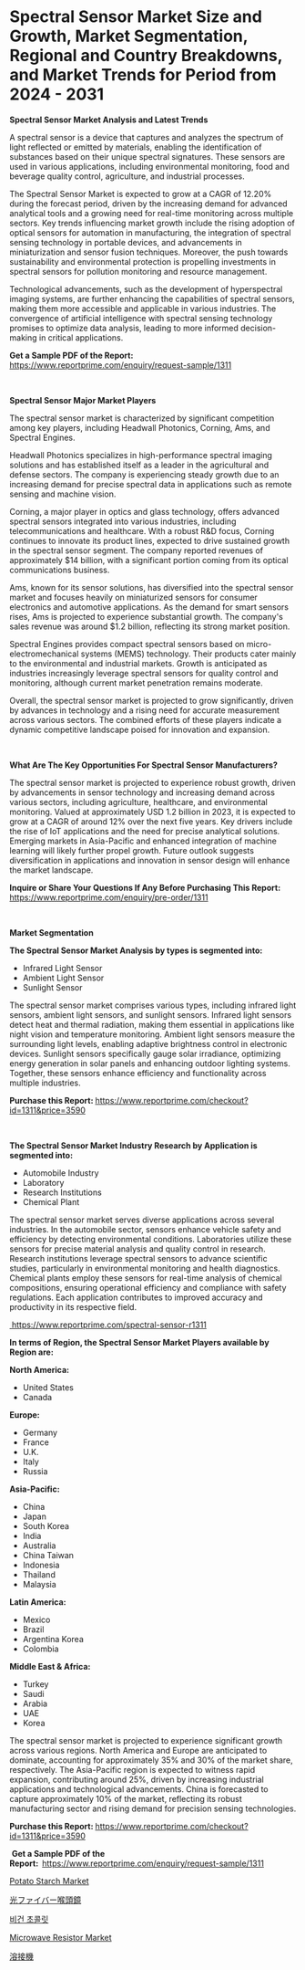 <p><h1>Spectral Sensor Market Size and Growth, Market Segmentation, Regional and Country Breakdowns, and Market Trends for Period from 2024 -  2031</h1></p><p><strong>Spectral Sensor Market Analysis and Latest Trends</strong></p>
<p><p>A spectral sensor is a device that captures and analyzes the spectrum of light reflected or emitted by materials, enabling the identification of substances based on their unique spectral signatures. These sensors are used in various applications, including environmental monitoring, food and beverage quality control, agriculture, and industrial processes.</p><p>The Spectral Sensor Market is expected to grow at a CAGR of 12.20% during the forecast period, driven by the increasing demand for advanced analytical tools and a growing need for real-time monitoring across multiple sectors. Key trends influencing market growth include the rising adoption of optical sensors for automation in manufacturing, the integration of spectral sensing technology in portable devices, and advancements in miniaturization and sensor fusion techniques. Moreover, the push towards sustainability and environmental protection is propelling investments in spectral sensors for pollution monitoring and resource management. </p><p>Technological advancements, such as the development of hyperspectral imaging systems, are further enhancing the capabilities of spectral sensors, making them more accessible and applicable in various industries. The convergence of artificial intelligence with spectral sensing technology promises to optimize data analysis, leading to more informed decision-making in critical applications.</p></p>
<p><strong>Get a Sample PDF of the Report:&nbsp;</strong> <a href="https://www.reportprime.com/enquiry/request-sample/1311">https://www.reportprime.com/enquiry/request-sample/1311</a></p>
<p>&nbsp;</p>
<p><strong>Spectral Sensor Major Market Players</strong></p>
<p><p>The spectral sensor market is characterized by significant competition among key players, including Headwall Photonics, Corning, Ams, and Spectral Engines. </p><p>Headwall Photonics specializes in high-performance spectral imaging solutions and has established itself as a leader in the agricultural and defense sectors. The company is experiencing steady growth due to an increasing demand for precise spectral data in applications such as remote sensing and machine vision.</p><p>Corning, a major player in optics and glass technology, offers advanced spectral sensors integrated into various industries, including telecommunications and healthcare. With a robust R&D focus, Corning continues to innovate its product lines, expected to drive sustained growth in the spectral sensor segment. The company reported revenues of approximately $14 billion, with a significant portion coming from its optical communications business.</p><p>Ams, known for its sensor solutions, has diversified into the spectral sensor market and focuses heavily on miniaturized sensors for consumer electronics and automotive applications. As the demand for smart sensors rises, Ams is projected to experience substantial growth. The company's sales revenue was around $1.2 billion, reflecting its strong market position.</p><p>Spectral Engines provides compact spectral sensors based on micro-electromechanical systems (MEMS) technology. Their products cater mainly to the environmental and industrial markets. Growth is anticipated as industries increasingly leverage spectral sensors for quality control and monitoring, although current market penetration remains moderate.</p><p>Overall, the spectral sensor market is projected to grow significantly, driven by advances in technology and a rising need for accurate measurement across various sectors. The combined efforts of these players indicate a dynamic competitive landscape poised for innovation and expansion.</p></p>
<p>&nbsp;</p>
<p><strong>What Are The Key Opportunities For Spectral Sensor Manufacturers?</strong></p>
<p><p>The spectral sensor market is projected to experience robust growth, driven by advancements in sensor technology and increasing demand across various sectors, including agriculture, healthcare, and environmental monitoring. Valued at approximately USD 1.2 billion in 2023, it is expected to grow at a CAGR of around 12% over the next five years. Key drivers include the rise of IoT applications and the need for precise analytical solutions. Emerging markets in Asia-Pacific and enhanced integration of machine learning will likely further propel growth. Future outlook suggests diversification in applications and innovation in sensor design will enhance the market landscape.</p></p>
<p><strong>Inquire or Share Your Questions If Any Before Purchasing This Report:</strong> <a href="https://www.reportprime.com/enquiry/pre-order/1311">https://www.reportprime.com/enquiry/pre-order/1311</a></p>
<p>&nbsp;</p>
<p><strong>Market Segmentation</strong></p>
<p><strong>The Spectral Sensor Market Analysis by types is segmented into:</strong></p>
<p><ul><li>Infrared Light Sensor</li><li>Ambient Light Sensor</li><li>Sunlight Sensor</li></ul></p>
<p><p>The spectral sensor market comprises various types, including infrared light sensors, ambient light sensors, and sunlight sensors. Infrared light sensors detect heat and thermal radiation, making them essential in applications like night vision and temperature monitoring. Ambient light sensors measure the surrounding light levels, enabling adaptive brightness control in electronic devices. Sunlight sensors specifically gauge solar irradiance, optimizing energy generation in solar panels and enhancing outdoor lighting systems. Together, these sensors enhance efficiency and functionality across multiple industries.</p></p>
<p><strong>Purchase this Report:&nbsp;</strong><a href="https://www.reportprime.com/checkout?id=1311&price=3590">https://www.reportprime.com/checkout?id=1311&price=3590</a></p>
<p>&nbsp;</p>
<p><strong>The Spectral Sensor Market Industry Research by Application is segmented into:</strong></p>
<p><ul><li>Automobile Industry</li><li>Laboratory</li><li>Research Institutions</li><li>Chemical Plant</li></ul></p>
<p><p>The spectral sensor market serves diverse applications across several industries. In the automobile sector, sensors enhance vehicle safety and efficiency by detecting environmental conditions. Laboratories utilize these sensors for precise material analysis and quality control in research. Research institutions leverage spectral sensors to advance scientific studies, particularly in environmental monitoring and health diagnostics. Chemical plants employ these sensors for real-time analysis of chemical compositions, ensuring operational efficiency and compliance with safety regulations. Each application contributes to improved accuracy and productivity in its respective field.</p></p>
<p><a href="https://www.reportprime.com/spectral-sensor-r1311">&nbsp;https://www.reportprime.com/spectral-sensor-r1311</a></p>
<p><strong>In terms of Region, the Spectral Sensor Market Players available by Region are:</strong></p>
<p>
    <p> <strong> North America: </strong>
        <ul>
            <li>United States</li>
            <li>Canada</li>
        </ul>
        </p> 
    <p> <strong> Europe: </strong>
        <ul>
            <li>Germany</li>
            <li>France</li>
            <li>U.K.</li>
            <li>Italy</li>
            <li>Russia</li>
        </ul>
        </p> 
    <p> <strong> Asia-Pacific: </strong>
        <ul>
            <li>China</li>
            <li>Japan</li>
            <li>South Korea</li>
            <li>India</li>
            <li>Australia</li>
            <li>China Taiwan</li>
            <li>Indonesia</li>
            <li>Thailand</li>
            <li>Malaysia</li>
        </ul>
        </p> 
    <p> <strong> Latin America: </strong>
        <ul>
            <li>Mexico</li>
            <li>Brazil</li>
            <li>Argentina Korea</li>
            <li>Colombia</li>
        </ul>
        </p> 
    <p> <strong> Middle East & Africa: </strong>
        <ul>
            <li>Turkey</li>
            <li>Saudi</li>
            <li>Arabia</li>
            <li>UAE</li>
            <li>Korea</li>
        </ul>
    </p>
    </p>
<p><p>The spectral sensor market is projected to experience significant growth across various regions. North America and Europe are anticipated to dominate, accounting for approximately 35% and 30% of the market share, respectively. The Asia-Pacific region is expected to witness rapid expansion, contributing around 25%, driven by increasing industrial applications and technological advancements. China is forecasted to capture approximately 10% of the market, reflecting its robust manufacturing sector and rising demand for precision sensing technologies.</p></p>
<p><strong>Purchase this Report: </strong><a href="https://www.reportprime.com/checkout?id=1311&price=3590">https://www.reportprime.com/checkout?id=1311&price=3590</a></p>
<p>&nbsp;<strong>Get a Sample PDF of the Report:&nbsp;&nbsp;</strong><a href="https://www.reportprime.com/enquiry/request-sample/1311">https://www.reportprime.com/enquiry/request-sample/1311</a></p>
<p><strong></strong></p>
<p><p><a href="https://medium.com/@jamieurcotte9056df/future-trends-in-global-potato-starch-market-market-insights-and-analysis-from-2024-to-2031-in-162-7b5aa46ee62a">Potato Starch Market</a></p><p><a href="https://medium.com/@uyjtuy6/%E3%83%95%E3%82%A1%E3%82%A4%E3%83%90%E3%83%BC%E3%83%AC%E3%83%BC%E3%82%B6%E3%83%BC%E3%83%A9%E3%83%AA%E3%83%B3%E3%82%B4%E3%82%B9%E3%82%B3%E3%83%BC%E3%83%97%E7%94%A3%E6%A5%AD%E3%82%BB%E3%82%AF%E3%82%BF%E3%83%BC-2024%E5%B9%B4%E3%81%8B%E3%82%892031%E5%B9%B4%E3%81%BE%E3%81%A7%E3%81%AE%E6%96%B0%E6%8A%80%E8%A1%93%E3%81%A8%E5%B8%82%E5%A0%B4%E5%BD%B1%E9%9F%BF%E3%81%AE%E4%BA%88%E6%B8%AC-0ce128f94282">光ファイバー喉頭鏡</a></p><p><a href="https://medium.com/@darrelchjxmz/%EB%B9%84%EA%B1%B4-%EC%B4%88%EC%BD%9C%EB%A6%BF-%EC%8B%9C%EC%9E%A5-%EC%97%AD%ED%95%99-%ED%83%90%EC%83%89-2024%EB%85%84%EB%B6%80%ED%84%B0-2031%EB%85%84%EA%B9%8C%EC%A7%80-%EB%B9%84%EA%B1%B4-%EC%B4%88%EC%BD%9C%EB%A6%BF-%EC%8B%9C%EC%9E%A5%EC%9D%98-%EC%88%98%EC%9D%B5-%EB%B6%84%EC%84%9D-%EB%B0%8F-%EC%84%B1%EC%9E%A5-%EC%98%88%EC%B8%A1-8754c0f9229e">비건 초콜릿</a></p><p><a href="https://github.com/santosh758595/Market-Research-Report-List-6/blob/main/microwave-resistor-market.md">Microwave Resistor Market</a></p><p><a href="https://medium.com/@uyjtuy6/%E6%BA%B6%E6%8E%A5%E6%A9%9F%E5%B8%82%E5%A0%B4-%E3%82%B0%E3%83%AD%E3%83%BC%E3%83%90%E3%83%AB%E3%81%8A%E3%82%88%E3%81%B3%E5%9C%B0%E5%9F%9F%E5%88%86%E6%9E%90-%E5%9C%B0%E5%9F%9F-%E5%9B%BD%E3%83%AC%E3%83%99%E3%83%AB%E3%81%AE%E5%88%86%E6%9E%90-%E3%81%8A%E3%82%88%E3%81%B3%E7%AB%B6%E4%BA%89%E9%A2%A8%E6%99%AF%E3%81%AB%E7%84%A6%E7%82%B9%E3%82%92%E5%BD%93%E3%81%A6%E3%82%8B-da04cf1bd87a">溶接機</a></p></p>
